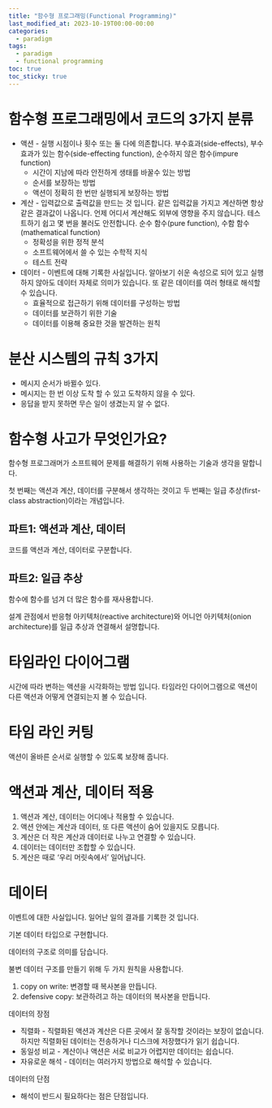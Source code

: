 ```yaml
---
title: "함수형 프로그래밍(Functional Programming)"
last_modified_at: 2023-10-19T00:00-00:00
categories:
  - paradigm
tags:
  - paradigm
  - functional programming
toc: true
toc_sticky: true
---
```


# 함수형 프로그래밍에서 코드의 3가지 분류

- 액션 - 실행 시점이나 횟수 또는 둘 다에 의존합니다. 부수효과(side-effects), 부수효과가 있는 함수(side-effecting function), 순수하지 않은 함수(impure function)
    - 시간이 지남에 따라 안전하게 생태를 바꿀수 있는 방법
    - 순서를 보장하는 방법
    - 액션이 정확히 한 번만 실행되게 보장하는 방법
- 계산 - 입력값으로 출력값을 만드는 것 입니다. 같은 입력값을 가지고 계산하면 항상 같은 결과값이 나옵니다. 언제 어디서 계산해도 외부에 영향을 주지 않습니다. 테스트하기 쉽고 몇 번을 불러도 안전합니다. 순수 함수(pure function), 수함 함수(mathematical function)
    - 정확성을 위한 정적 분석
    - 소프트웨어에서 쓸 수 있는 수학적 지식
    - 테스트 전략
- 데이터 - 이벤트에 대해 기록한 사실입니다. 알아보기 쉬운 속성으로 되어 있고 실행하지 않아도 데이터 자체로 의미가 있습니다. 또 같은 데이터를 여러 형태로 해석할 수 있습니다.
    - 효율적으로 접근하기 위해 데이터를 구성하는 방법
    - 데이터를 보관하기 위한 기술
    - 데이터를 이용해 중요한 것을 발견하는 원칙

# 분산 시스템의 규칙 3가지

- 메시지 순서가 바뀔수 있다.
- 메시지는 한 번 이상 도착 할 수 있고 도착하지 않을 수 있다.
- 응답을 받지 못하면 무슨 일이 생겼는지 알 수 없다.

# 함수형 사고가 무엇인가요?

함수형 프로그래머가 소프트웨어 문제를 해결하기 위해 사용하는 기술과 생각을 말합니다.

첫 번째는 액션과 계산, 데이터를 구분해서 생각하는 것이고 두 번째는 일급 추상(first-class abstraction)이라는 개념입니다.

## 파트1: 액션과 계산, 데이터

코드를 액션과 계산, 데이터로 구분합니다.

## 파트2: 일급 추상

함수에 함수를 넘겨 더 많은 함수를 재사용합니다.

설계 관점에서 반응형 아키텍처(reactive architecture)와 어니언 아키텍처(onion architecture)를 일급 추상과 연결해서 설명합니다.

# 타임라인 다이어그램

시간에 따라 변하는 액션을 시각화하는 방법 입니다. 타임라인 다이어그램으로 액션이 다른 액션과 어떻게 연결되는지 볼 수 있습니다.

# 타임 라인 커팅

액션이 올바른 순서로 실행할 수 있도록 보장해 줍니다.

# 액션과 계산, 데이터 적용

1. 액션과 계산, 데이터는 어디에나 적용할 수 있습니다.
2. 액션 안에는 계산과 데이터, 또 다른 액션이 숨어 있을지도 모릅니다.
3. 계산은 더 작은 계산과 데이터로 나누고 연결할 수 있습니다.
4. 데이터는 데이터만 조합할 수 있습니다.
5. 계산은 때로 ‘우리 머릿속에서’ 일어납니다.

# 데이터

이벤트에 대한 사실입니다. 일어난 일의 결과를 기록한 것 입니다.

기본 데이터 타입으로 구현합니다.

데이터의 구조로 의미를 담습니다.

불변 데이터 구조를 만들기 위해 두 가지 원칙을 사용합니다.

1. copy on write: 변경할 때 복사본을 만듭니다.
2. defensive copy: 보관하려고 하는 데이터의 복사본을 만듭니다.

데이터의 장점

- 직렬화 - 직렬화된 액션과 계산은 다른 곳에서 잘 동작할 것이라는 보장이 없습니다. 하지만 직렬화된 데이터는 전송하거나 디스크에 저장했다가 읽기 쉽습니다.
- 동일성 비교 - 계산이나 액션은 서로 비교가 어렵지만 데이터는 쉽습니다.
- 자유로운 해석 - 데이터는 여러가지 방법으로 해석할 수 있습니다.

데이터의 단점

- 해석이 반드시 필요하다는 점은 단점입니다.